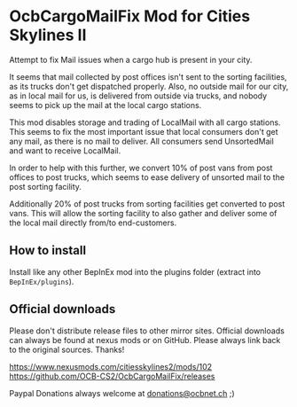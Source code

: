 # OcbCargoMailFix Mod for Cities Skylines II

Attempt to fix Mail issues when a cargo hub is present in your city.

It seems that mail collected by post offices isn't sent to the
sorting facilities, as its trucks don't get dispatched properly.
Also, no outside mail for our city, as in local mail for us, is
delivered from outside via trucks, and nobody seems to
pick up the mail at the local cargo stations.

This mod disables storage and trading of LocalMail with all cargo
stations. This seems to fix the most important issue that local
consumers don't get any mail, as there is no mail to deliver.
All consumers send UnsortedMail and want to receive LocalMail.

In order to help with this further, we convert 10% of post vans from
post offices to post trucks, which seems to ease delivery of unsorted
mail to the post sorting facility.

Additionally 20% of post trucks from sorting facilities get converted
to post vans. This will allow the sorting facility to also gather and
deliver some of the local mail directly from/to end-customers.

## How to install

Install like any other BepInEx mod into the
plugins folder (extract into `BepInEx/plugins`).

## Official downloads

Please don't distribute release files to other mirror sites.
Official downloads can always be found at nexus mods or on GitHub.
Please always link back to the original sources. Thanks!

https://www.nexusmods.com/citiesskylines2/mods/102
https://github.com/OCB-CS2/OcbCargoMailFix/releases

Paypal Donations always welcome at donations@ocbnet.ch ;)